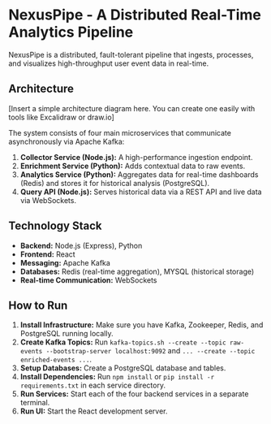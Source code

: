 # NexusPipe - A Distributed Real-Time Analytics Pipeline

NexusPipe is a distributed, fault-tolerant pipeline that ingests, processes, and visualizes high-throughput user event data in real-time.

## Architecture
[Insert a simple architecture diagram here. You can create one easily with tools like Excalidraw or draw.io]

The system consists of four main microservices that communicate asynchronously via Apache Kafka:
1.  **Collector Service (Node.js):** A high-performance ingestion endpoint.
2.  **Enrichment Service (Python):** Adds contextual data to raw events.
3.  **Analytics Service (Python):** Aggregates data for real-time dashboards (Redis) and stores it for historical analysis (PostgreSQL).
4.  **Query API (Node.js):** Serves historical data via a REST API and live data via WebSockets.

## Technology Stack
-   **Backend:** Node.js (Express), Python
-   **Frontend:** React
-   **Messaging:** Apache Kafka
-   **Databases:** Redis (real-time aggregation), MYSQL (historical storage)
-   **Real-time Communication:** WebSockets

## How to Run
1.  **Install Infrastructure:** Make sure you have Kafka, Zookeeper, Redis, and PostgreSQL running locally.
2.  **Create Kafka Topics:** Run `kafka-topics.sh --create --topic raw-events --bootstrap-server localhost:9092` and `... --create --topic enriched-events ...`.
3.  **Setup Databases:** Create a PostgreSQL database and tables.
4.  **Install Dependencies:** Run `npm install` or `pip install -r requirements.txt` in each service directory.
5.  **Run Services:** Start each of the four backend services in a separate terminal.
6.  **Run UI:** Start the React development server.
